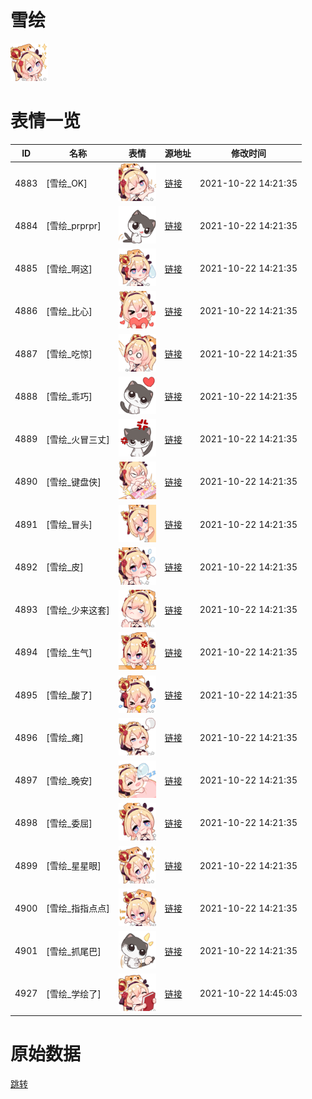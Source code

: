 # 雪绘

<img src="./cover.png" height="60" alt="cover" />

# 表情一览

|ID|名称|表情|源地址|修改时间|
|----|----|----|----|----|
|4883|[雪绘_OK]|<img src="./pic/004883_%5B雪绘_OK%5D.png" height="60" alt="OK"/>|[链接](http://i0.hdslb.com/bfs/emote/5d044705522d7eab985c9417110de5d79f026203.png)|2021-10-22 14:21:35|
|4884|[雪绘_prprpr]|<img src="./pic/004884_%5B雪绘_prprpr%5D.png" height="60" alt="prprpr"/>|[链接](http://i0.hdslb.com/bfs/emote/37f6eb3131009a873848f4eac026c63e67821ff5.png)|2021-10-22 14:21:35|
|4885|[雪绘_啊这]|<img src="./pic/004885_%5B雪绘_啊这%5D.png" height="60" alt="啊这"/>|[链接](http://i0.hdslb.com/bfs/emote/2be085f3362b72b6315b52e24d2e7cccd2211237.png)|2021-10-22 14:21:35|
|4886|[雪绘_比心]|<img src="./pic/004886_%5B雪绘_比心%5D.png" height="60" alt="比心"/>|[链接](http://i0.hdslb.com/bfs/emote/892ec2ea31bae16044c683b68b4744fda62f1eff.png)|2021-10-22 14:21:35|
|4887|[雪绘_吃惊]|<img src="./pic/004887_%5B雪绘_吃惊%5D.png" height="60" alt="吃惊"/>|[链接](http://i0.hdslb.com/bfs/emote/73eea84c541597d7f29f9172cd1e3dec5b439fa6.png)|2021-10-22 14:21:35|
|4888|[雪绘_乖巧]|<img src="./pic/004888_%5B雪绘_乖巧%5D.png" height="60" alt="乖巧"/>|[链接](http://i0.hdslb.com/bfs/emote/2a0a4739f8f8d194f327826b935cf2ae21f4fa83.png)|2021-10-22 14:21:35|
|4889|[雪绘_火冒三丈]|<img src="./pic/004889_%5B雪绘_火冒三丈%5D.png" height="60" alt="火冒三丈"/>|[链接](http://i0.hdslb.com/bfs/emote/2ec900726596e6a736f4b3ab92b2d958df1314b0.png)|2021-10-22 14:21:35|
|4890|[雪绘_键盘侠]|<img src="./pic/004890_%5B雪绘_键盘侠%5D.png" height="60" alt="键盘侠"/>|[链接](http://i0.hdslb.com/bfs/emote/84a6a5c3373b3ed8e3b1eeff9e67c690e91239c0.png)|2021-10-22 14:21:35|
|4891|[雪绘_冒头]|<img src="./pic/004891_%5B雪绘_冒头%5D.png" height="60" alt="冒头"/>|[链接](http://i0.hdslb.com/bfs/emote/a2498a49547339f54b7554e97b2413270ef3f6d3.png)|2021-10-22 14:21:35|
|4892|[雪绘_皮]|<img src="./pic/004892_%5B雪绘_皮%5D.png" height="60" alt="皮"/>|[链接](http://i0.hdslb.com/bfs/emote/b80062a574073cf99570566c81c1a0c63d395f0b.png)|2021-10-22 14:21:35|
|4893|[雪绘_少来这套]|<img src="./pic/004893_%5B雪绘_少来这套%5D.png" height="60" alt="少来这套"/>|[链接](http://i0.hdslb.com/bfs/emote/f1c36ba716e39ff5fd42a0f2553128f48370eff7.png)|2021-10-22 14:21:35|
|4894|[雪绘_生气]|<img src="./pic/004894_%5B雪绘_生气%5D.png" height="60" alt="生气"/>|[链接](http://i0.hdslb.com/bfs/emote/286b87a3fa8bb2ab9d3151af04eb6e0502f2cafd.png)|2021-10-22 14:21:35|
|4895|[雪绘_酸了]|<img src="./pic/004895_%5B雪绘_酸了%5D.png" height="60" alt="酸了"/>|[链接](http://i0.hdslb.com/bfs/emote/55a2ba3250dfead7dfa55df96ff3fb8769af5590.png)|2021-10-22 14:21:35|
|4896|[雪绘_瘫]|<img src="./pic/004896_%5B雪绘_瘫%5D.png" height="60" alt="瘫"/>|[链接](http://i0.hdslb.com/bfs/emote/9b3a1417aa8b1bee724d36bd9582f0d039cdf0f3.png)|2021-10-22 14:21:35|
|4897|[雪绘_晚安]|<img src="./pic/004897_%5B雪绘_晚安%5D.png" height="60" alt="晚安"/>|[链接](http://i0.hdslb.com/bfs/emote/176e87a5322fee95b669203703e5d6c872687665.png)|2021-10-22 14:21:35|
|4898|[雪绘_委屈]|<img src="./pic/004898_%5B雪绘_委屈%5D.png" height="60" alt="委屈"/>|[链接](http://i0.hdslb.com/bfs/emote/929f53bc92f6b988828b57040215f2f0be7bf8f6.png)|2021-10-22 14:21:35|
|4899|[雪绘_星星眼]|<img src="./pic/004899_%5B雪绘_星星眼%5D.png" height="60" alt="星星眼"/>|[链接](http://i0.hdslb.com/bfs/emote/5d05076748fffa6763f77a13a3f5d1459a14a341.png)|2021-10-22 14:21:35|
|4900|[雪绘_指指点点]|<img src="./pic/004900_%5B雪绘_指指点点%5D.png" height="60" alt="指指点点"/>|[链接](http://i0.hdslb.com/bfs/emote/eae064528a905e48ba9cf70b77e54fba3b89b37f.png)|2021-10-22 14:21:35|
|4901|[雪绘_抓尾巴]|<img src="./pic/004901_%5B雪绘_抓尾巴%5D.png" height="60" alt="抓尾巴"/>|[链接](http://i0.hdslb.com/bfs/emote/bb2963825fd00a39271c26d1a15a721cea39e18e.png)|2021-10-22 14:21:35|
|4927|[雪绘_学绘了]|<img src="./pic/004927_%5B雪绘_学绘了%5D.png" height="60" alt="学绘了"/>|[链接](http://i0.hdslb.com/bfs/emote/1bfe7a731d5e378156ed42179de0bd37a949ea83.png)|2021-10-22 14:45:03|

# 原始数据

[跳转](./raw.json)

